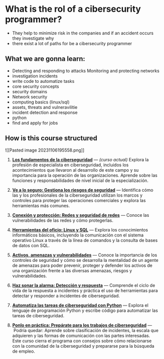 # What is the rol of a cibersecurity programmer?
- They help to minimize risk in the companies and if an accident occurs they investigate why
- there exist a lot of paths for be a cibersecurity programmer

## What we are gonna learn:
- Detecting and responding to attacks
Monitoring and protecting networks
- investigation incidents
- write code to automatize tasks
- core security concepts
- security domains
- Network security
- computing basics (linux/sql)
- assets, threats and vulneravilitie
- incident detection and response
- python
- find and apply for jobs
 
## How is this course structured
![[Pasted image 20231106195558.png]]

1. [**Los fundamentos de la ciberseguridad**](https://www.coursera.org/learn/fundamentos-de-la-ciberseguridad/home/week/1) — _(curso actual)_ Explora la profesión de especialista en ciberseguridad, incluidos los acontecimientos que llevaron al desarrollo de este campo y su importancia para la operación de las organizaciones. Aprende sobre las funciones y responsabilidades de nivel inicial de la especialización. 
    
2. [**Ve a lo seguro: Gestiona los riesgos de seguridad**](https://www.coursera.org/learn/ve-a-lo-seguro-gestiona-los-riesgos-de-seguridad/home/week/1) — Identifica cómo las y los profesionales de la ciberseguridad utilizan los marcos y controles para proteger las operaciones comerciales y explora las herramientas más comunes.
    
3. [**Conexión y protección: Redes y seguridad de redes**](https://www.coursera.org/learn/conexion-y-proteccion-redes-y-seguridad-de-redes/home/week/1) — Conoce las vulnerabilidades de las redes y cómo protegerlas.
    
4. [**Herramientas del oficio: Linux y SQL**](https://www.coursera.org/learn/herramientas-del-oficio-linux-y-sql/home/week/1) — Explora los conocimientos informáticos básicos, incluyendo la comunicación con el sistema operativo Linux a través de la línea de comandos y la consulta de bases de datos con SQL.
    
5. [**Activos, amenazas y vulnerabilidades**](https://www.coursera.org/learn/activos-amenazas-y-vulnerabilidades/home/week/1) — Conoce la importancia de los controles de seguridad y cómo se desarrolla la mentalidad de un agente de amenazas para poder prevenir, proteger y defender los activos de una organización frente a las diversas amenazas, riesgos y vulnerabilidades.
    
6. [**Haz sonar la alarma: Detección y respuesta**](https://www.coursera.org/learn/haz-sonar-la-alarma-deteccion-y-respuesta/home/week/1) — Comprende el ciclo de vida de la respuesta a incidentes y práctica el uso de herramientas para detectar y responder a incidentes de ciberseguridad.
    
7. [**Automatiza las tareas de ciberseguridad con Python**](https://www.coursera.org/learn/automatiza-las-tareas-de-ciberseguridad-con-python/home/week/1) — Explora el lenguaje de programación Python y escribe código para automatizar las tareas de ciberseguridad.
    
8. [**Ponlo en práctica: Prepárate para los trabajos de ciberseguridad**](https://www.coursera.org/learn/ponlo-en-practica-preparate-para-los-trabajos-en-ciberseguridad/home/week/1) —  Podría quedar: Aprende sobre clasificación de incidentes, la escala que adquieren y las formas de comunicación con las partes interesadas. Este curso cierra el programa con consejos sobre cómo relacionarse con la comunidad de la ciberseguridad y prepararse para la búsqueda de empleo.